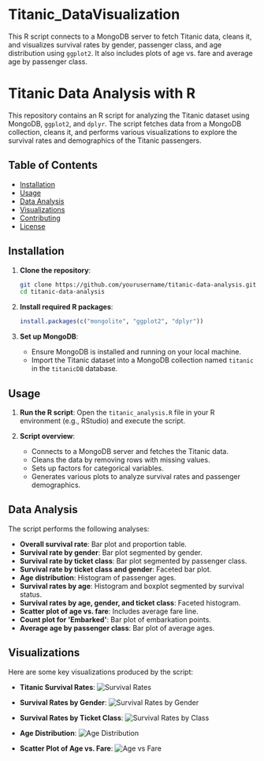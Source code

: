 # Titanic_DataVisualization
This R script connects to a MongoDB server to fetch Titanic data, cleans it, and visualizes survival rates by gender, passenger class, and age distribution using `ggplot2`. It also includes plots of age vs. fare and average age by passenger class.

# Titanic Data Analysis with R

This repository contains an R script for analyzing the Titanic dataset using MongoDB, `ggplot2`, and `dplyr`. The script fetches data from a MongoDB collection, cleans it, and performs various visualizations to explore the survival rates and demographics of the Titanic passengers.

## Table of Contents

- [Installation](#installation)
- [Usage](#usage)
- [Data Analysis](#data-analysis)
- [Visualizations](#visualizations)
- [Contributing](#contributing)
- [License](#license)

## Installation

1. **Clone the repository**:
    ```bash
    git clone https://github.com/yourusername/titanic-data-analysis.git
    cd titanic-data-analysis
    ```

2. **Install required R packages**:
    ```R
    install.packages(c("mongolite", "ggplot2", "dplyr"))
    ```

3. **Set up MongoDB**:
    - Ensure MongoDB is installed and running on your local machine.
    - Import the Titanic dataset into a MongoDB collection named `titanic` in the `titanicDB` database.

## Usage

1. **Run the R script**:
    Open the `titanic_analysis.R` file in your R environment (e.g., RStudio) and execute the script.

2. **Script overview**:
    - Connects to a MongoDB server and fetches the Titanic data.
    - Cleans the data by removing rows with missing values.
    - Sets up factors for categorical variables.
    - Generates various plots to analyze survival rates and passenger demographics.

## Data Analysis

The script performs the following analyses:

- **Overall survival rate**: Bar plot and proportion table.
- **Survival rate by gender**: Bar plot segmented by gender.
- **Survival rate by ticket class**: Bar plot segmented by passenger class.
- **Survival rate by ticket class and gender**: Faceted bar plot.
- **Age distribution**: Histogram of passenger ages.
- **Survival rates by age**: Histogram and boxplot segmented by survival status.
- **Survival rates by age, gender, and ticket class**: Faceted histogram.
- **Scatter plot of age vs. fare**: Includes average fare line.
- **Count plot for 'Embarked'**: Bar plot of embarkation points.
- **Average age by passenger class**: Bar plot of average ages.

## Visualizations

Here are some key visualizations produced by the script:

- **Titanic Survival Rates**:
    ![Survival Rates](images/survival_rates.png)

- **Survival Rates by Gender**:
    ![Survival Rates by Gender](images/survival_rates_gender.png)

- **Survival Rates by Ticket Class**:
    ![Survival Rates by Class](images/survival_rates_class.png)

- **Age Distribution**:
    ![Age Distribution](images/age_distribution.png)

- **Scatter Plot of Age vs. Fare**:
    ![Age vs Fare](images/age_vs_fare.png)
